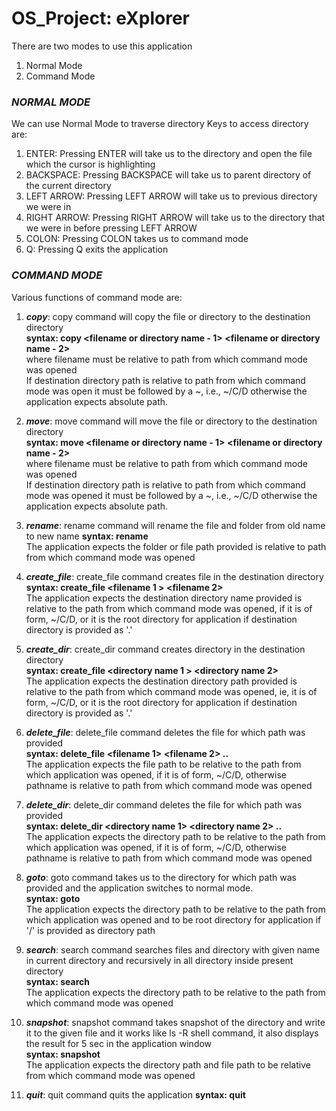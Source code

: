 # OS_Project: eXplorer

There are two modes to use this application
1. Normal Mode
2. Command Mode

### **_NORMAL MODE_**
We can use Normal Mode to traverse directory
Keys to access directory are:
1. ENTER: Pressing ENTER will take us to the directory and open the file which the cursor is highlighting
2. BACKSPACE: Pressing BACKSPACE will take us to parent directory of the current directory
3. LEFT ARROW: Pressing LEFT ARROW will take us to previous directory we were in 
4. RIGHT ARROW: Pressing RIGHT ARROW will take us to the directory that we were in before pressing LEFT ARROW
5. COLON: Pressing COLON takes us to command mode
6. Q: Pressing Q exits the application

### **_COMMAND MODE_**
Various functions of command mode are:
1. **_copy_**: copy command will copy the file or directory to the destination directory </br>
         **syntax: copy <filename or directory name - 1> <filename or directory name - 2> <destination directory>** </br>
        where filename must be relative to path from which command mode was opened </br>
        If destination directory path is relative to path from which command mode was open it must be followed by a ~, i.e., ~/C/D otherwise the application expects absolute path.</br>

2. **_move_**: move command will move the file or directory to the destination directory</br>
         **syntax: move <filename or directory name - 1> <filename or directory name - 2> <destination directory>** </br>
        where filename must be relative to path from which command mode was opened</br>
        If destination directory path is relative to path from which command mode was opened it must be followed by a ~, i.e., ~/C/D otherwise the application expects absolute path.</br>
        
3. **_rename_**: rename command will rename the file and folder from old name to new name
           **syntax: rename <old name> <new name>**</br>
            The application expects the folder or file path provided is relative to path from which command mode was opened</br>

4. **_create_file_**: create_file command creates file in the destination directory</br>
            **syntax: create_file <filename 1 > <filename 2> <destination directory>**</br>
            The application expects the destination directory name provided is relative to the path from which command mode was opened, if it is of form, ~/C/D, or it is the root directory for application if destination directory is provided as '.'</br>

5. **_create_dir_**: create_dir command creates directory in the destination directory</br>
            **syntax: create_file <directory name 1 > <directory name 2> <destination directory>**</br>
            The application expects the destination directory path provided is relative to the path from which command mode was opened, ie, it is of form, ~/C/D, or it is the root directory for application if destination directory is provided as '.'</br>

6. **_delete_file_**: delete_file command deletes the file for which path was provided</br>
                **syntax: delete_file <filename 1> <filename 2> ..**</br>
                The application expects the file path to be relative to the path from which application was opened, if it is of form, ~/C/D, otherwise pathname is relative to path from which command mode was opened</br>

7. **_delete_dir_**: delete_dir command deletes the file for which path was provided</br>
                **syntax: delete_dir <directory name 1> <directory name 2> ..**</br>
                The application expects the directory path to be relative to the path from which application was opened, if it is of form, ~/C/D, otherwise pathname is relative to path from which command mode was opened</br>

8. **_goto_**: goto command takes us to the directory for which path was provided and the application switches          to normal mode. </br>
         **syntax: goto <directory path>**</br>
        The application expects the directory path to be relative to the path from which application was opened and to be root directory for application if '/' is provided as directory path</br>

9. **_search_**: search command searches files and directory with given name in current directory                         and recursively in all directory inside present directory</br>
           **syntax: search <filename or directory name>**</br>
            The application expects the directory path to be relative to the path from which command mode was opened</br>

10. **_snapshot_**: snapshot command takes snapshot of the directory and write it to the given file and it                   works like ls -R shell command, it also displays the result for 5 sec in the application                 window</br>
              **syntax: snapshot <directory name> <filename>**</br>
              The application expects the directory path and file path to be relative from which command mode was opened</br>
            
11. **_quit_**: quit command quits the application
          **syntax: quit**</br>